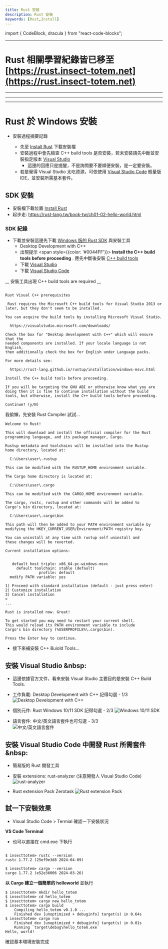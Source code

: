```yaml
---
title: Rust 安裝
description: Rust 安裝
keywords: [Rust,Install]
---
```

import { CodeBlock, dracula  } from "react-code-blocks";

<hr/>

# Rust 相關學習紀錄皆已移至 [https://rust.insect-totem.net](https://rust.insect-totem.net)

<hr/>
<hr/>
<hr/>

# Rust 於 Windows 安裝

* 安裝過程摘要記錄  

    * 先至 [Install Rust](https://www.rust-lang.org/tools/install) 下載安裝檔 
    * 安裝過程中會先檢查 C++ build tools 是否安裝，若未安裝請先中斷並安裝指定版本 [Visual Studio](#vs_install)  
        * 這邊的回應只是提醒，不是詢問要不要順便安裝，是一定要安裝。  
    * 若是覺得 Visual Studio 太吃資源，可依使用 [Visual Studio Code](#vsc_install) 輕量版 IDE，並安裝所需基本套件。 

## SDK 安裝 
* 安裝檔下載位置 [Install Rust](https://www.rust-lang.org/tools/install) 
* 起步走: https://rust-lang.tw/book-tw/ch01-02-hello-world.html


### SDK 紀錄
* 下載並安裝這邊先下載 [Windows 版的 Rust SDK](https://www.rust-lang.org/tools/install) 與安裝工具
    * Desktop Development with C++
    * 出現提示 <span style={{color: '#0044FF'}}> __Install the C++ build tools before proceeding__ </span>. 應先中斷後安裝 [C++ build tools](#vs_install)  
    * 下載 [Visual Studio](https://visualstudio.microsoft.com/downloads)
    * 下載 [Visual Studio Code](https://code.visualstudio.com/download)
    
__ 安裝工具出現 C++ build tools are required __

```

Rust Visual C++ prerequisites

 Rust requires the Microsoft C++ build tools for Visual Studio 2013 or
later, but they don't seem to be installed.

You can acquire the build tools by installing Microsoft Visual Studio.

  https://visualstudio.microsoft.com/downloads/

Check the box for "Desktop development with C++" which will ensure that the
needed components are installed. If your locale language is not English,
then additionally check the box for English under Language packs.

For more details see:

  https://rust-lang.github.io/rustup/installation/windows-msvc.html

Install the C++ build tools before proceeding.

If you will be targeting the GNU ABI or otherwise know what you are
doing then it is fine to continue installation without the build
tools, but otherwise, install the C++ build tools before proceeding.

Continue? (y/N)
```

我偷懶，先安裝 Rust Compiler 試試...<br/>
    
```
Welcome to Rust!

This will download and install the official compiler for the Rust
programming language, and its package manager, Cargo.

Rustup metadata and toolchains will be installed into the Rustup
home directory, located at:

  C:\Users\user\.rustup

This can be modified with the RUSTUP_HOME environment variable.

The Cargo home directory is located at:

  C:\Users\user\.cargo

This can be modified with the CARGO_HOME environment variable.

The cargo, rustc, rustup and other commands will be added to
Cargo's bin directory, located at:

  C:\Users\user\.cargo\bin

This path will then be added to your PATH environment variable by
modifying the HKEY_CURRENT_USER/Environment/PATH registry key.

You can uninstall at any time with rustup self uninstall and
these changes will be reverted.

Current installation options:


   default host triple: x86_64-pc-windows-msvc
     default toolchain: stable (default)
               profile: default
  modify PATH variable: yes

1) Proceed with standard installation (default - just press enter)
2) Customize installation
3) Cancel installation
> 
...

Rust is installed now. Great!

To get started you may need to restart your current shell.
This would reload its PATH environment variable to include
Cargo's bin directory (%USERPROFILE%\.cargo\bin).

Press the Enter key to continue.

```

* 接下來補安裝  C++ Buiold Tools... 

## 安裝 Visual Studio <span id="vs_install">&nbsp:</span>
* 這邊依據官方文件，看來安裝 Visual Studio 主要目的是安裝 C++ Build Tools.
* 工作負載: Desktop Development with C++ 記得勾選 - 1/3 
![Desktop Development with C++](/img/rust/insect_totem_net_rust_install_step_004.jpg "Desktop Development with C++")

* 個別元件: Rust Windows 10/11 SDK 記得勾選 - 2/3 
![ Windows 10/11 SDK](/img/rust/insect_totem_net_rust_install_step_005.jpg "Windows 10/11 SDK")

* 語言套件: 中文/英文語言套件也可勾選 - 3/3  
![中文/英文語言套件](/img/rust/insect_totem_net_rust_install_step_006.jpg "中文/英文語言套件")

## 安裝 Visual Studio Code 中開發 Rust 所需套件<span id="vsc_install">&nbsp:</span>
* 簡易版的 Rust 開發工具
* 安裝 extensions: rust-analyzer (注意開發人 Visual Studio Code)
![ rust-analyzer](/img/rust/insect_totem_net_rust_install_step_007.jpg "rust-analyzer")

* Rust extension Pack Zerotask
![ Rust extension Pack](/img/rust/insect_totem_net_rust_install_step_008.jpg "Rust extension Pack")


## 試一下安裝效果
* Visual Studio Code > Termial 確認一下安裝狀況

__VS Code Terminal__
* 也可以直接在 cmd.exe 下執行

```

$ insecttotem> rustc --version
rustc 1.77.2 (25ef9e3d8 2024-04-09)

$ insecttotem> cargo --version
cargo 1.77.2 (e52e36006 2024-03-26)
```

__以 Cargo 建立一個簡單的 helloworld__ 並執行

```
$ insecttotem> mkdir hello_totem
$ insecttotem> cd hello_totem
$ insecttotem> cargo new hello_totem
$ insecttotem> cargo build
    Compiling hello_totem v0.1.0 ...
    Finished dev [unoptimized + debuginfo] target(s) in 0.64s
$ insecttotem> cargo run 
    Finished dev [unoptimized + debuginfo] target(s) in 0.01s
    Running `target\debug\hello_totem.exe`
Hello, world!

```

確認基本環境安裝完成